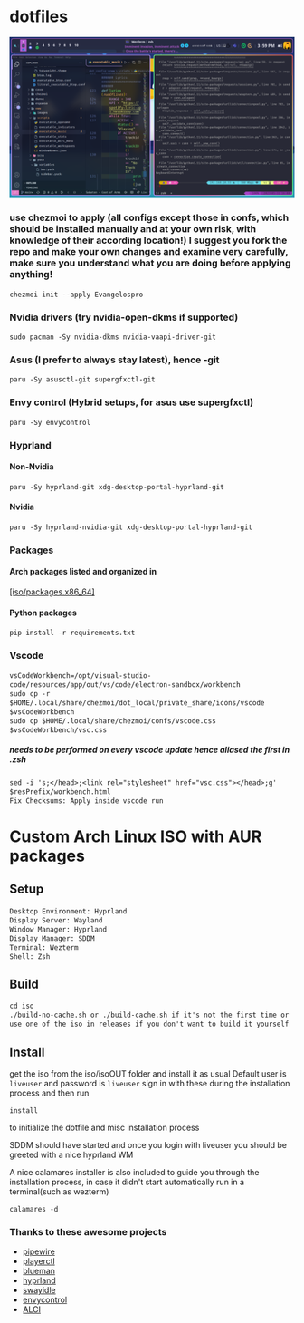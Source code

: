 # dotfiles 

![Hyprland](/hyprland.png)


### use chezmoi to apply (all configs except those in confs, which should be installed manually and at your own risk, with knowledge of their according location!) I suggest you fork the repo and make your own changes and examine very carefully, make sure you understand what you are doing before applying anything!
```
chezmoi init --apply Evangelospro
```

### Nvidia drivers (try nvidia-open-dkms if supported)
```
sudo pacman -Sy nvidia-dkms nvidia-vaapi-driver-git
```

### Asus (I prefer to always stay latest), hence -git
```
paru -Sy asusctl-git supergfxctl-git
```

### Envy control (Hybrid setups, for asus use supergfxctl)
```
paru -Sy envycontrol
```

### Hyprland
#### Non-Nvidia
```
paru -Sy hyprland-git xdg-desktop-portal-hyprland-git
```
#### Nvidia
```
paru -Sy hyprland-nvidia-git xdg-desktop-portal-hyprland-git
```

### Packages
#### Arch packages listed and organized in
[[iso/packages.x86_64]](packages)
#### Python packages
```
pip install -r requirements.txt
```

### Vscode
```
vsCodeWorkbench=/opt/visual-studio-code/resources/app/out/vs/code/electron-sandbox/workbench
sudo cp -r $HOME/.local/share/chezmoi/dot_local/private_share/icons/vscode $vsCodeWorkbench
sudo cp $HOME/.local/share/chezmoi/confs/vscode.css $vsCodeWorkbench/vsc.css
```
##### needs to be performed on every vscode update hence aliased the first in .zsh
```
sed -i 's;</head>;<link rel="stylesheet" href="vsc.css"></head>;g' $resPrefix/workbench.html
Fix Checksums: Apply inside vscode run
```

# Custom Arch Linux ISO with AUR packages
## Setup
```
Desktop Environment: Hyprland
Display Server: Wayland
Window Manager: Hyprland
Display Manager: SDDM
Terminal: Wezterm
Shell: Zsh
```

## Build
```
cd iso
./build-no-cache.sh or ./build-cache.sh if it's not the first time or use one of the iso in releases if you don't want to build it yourself
```
## Install
get the iso from the iso/isoOUT folder and install it as usual
Default user is `liveuser` and password is `liveuser` sign in with these during the installation process and then run
```
install
```
to initialize the dotfile and misc installation process

SDDM should have started and once you login with liveuser you should be greeted with a nice hyprland WM

A nice calamares installer is also included to guide you through the installation process, in case it didn't start automatically run in a terminal(such as wezterm)
```
calamares -d
```

### Thanks to these awesome projects
* [pipewire](https://archlinux.org/packages/extra/x86_64/pipewire/)
* [playerctl](https://www.archlinux.org/packages/extra/x86_64/playerctl/)
* [blueman](https://archlinux.org/packages/extra/x86_64/blueman/)
* [hyprland](https://aur.archlinux.org/packages/hyprland-git/)
* [swayidle](https://archlinux.org/packages/extra/x86_64/swayidle/)
* [envycontrol](https://github.com/bayasdev/envycontrol)
* [ALCI](https://alci.online/)